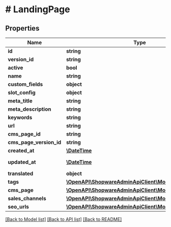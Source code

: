 # # LandingPage

## Properties

Name | Type | Description | Notes
------------ | ------------- | ------------- | -------------
**id** | **string** |  | [optional]
**version_id** | **string** |  | [optional]
**active** | **bool** |  | [optional]
**name** | **string** |  |
**custom_fields** | **object** |  | [optional]
**slot_config** | **object** |  | [optional]
**meta_title** | **string** |  | [optional]
**meta_description** | **string** |  | [optional]
**keywords** | **string** |  | [optional]
**url** | **string** |  |
**cms_page_id** | **string** |  | [optional]
**cms_page_version_id** | **string** |  | [optional]
**created_at** | [**\DateTime**](\DateTime.md) |  | [readonly]
**updated_at** | [**\DateTime**](\DateTime.md) |  | [optional] [readonly]
**translated** | **object** |  | [optional]
**tags** | [**\OpenAPI\ShopwareAdminApiClient\Model\Tag[]**](Tag.md) |  | [optional]
**cms_page** | [**\OpenAPI\ShopwareAdminApiClient\Model\CmsPage**](CmsPage.md) |  | [optional]
**sales_channels** | [**\OpenAPI\ShopwareAdminApiClient\Model\SalesChannel[]**](SalesChannel.md) |  | [optional]
**seo_urls** | [**\OpenAPI\ShopwareAdminApiClient\Model\SeoUrl[]**](SeoUrl.md) |  | [optional]

[[Back to Model list]](../../README.md#models) [[Back to API list]](../../README.md#endpoints) [[Back to README]](../../README.md)
